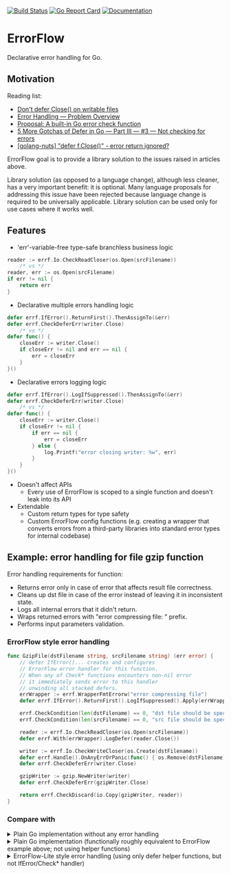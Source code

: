 [![Build Status](https://travis-ci.com/serhiy-t/errf.svg?branch=master)](https://travis-ci.com/serhiy-t/errf)
[![Go Report Card](https://goreportcard.com/badge/github.com/serhiy-t/errf)](https://goreportcard.com/report/github.com/serhiy-t/errf)
[![Documentation](https://godoc.org/github.com/serhiy-t/errf?status.svg)](http://godoc.org/github.com/serhiy-t/errf)


# ErrorFlow
Declarative error handling for Go.

## Motivation

Reading list:
* [Don't defer Close() on writable files
](https://www.joeshaw.org/dont-defer-close-on-writable-files/)
* [Error Handling — Problem Overview](https://go.googlesource.com/proposal/+/master/design/go2draft-error-handling-overview.md)
* [Proposal: A built-in Go error check function](https://github.com/golang/proposal/blob/master/design/32437-try-builtin.md)
* [5 More Gotchas of Defer in Go — Part III — #3 — Not checking for errors](https://blog.learngoprogramming.com/5-gotchas-of-defer-in-go-golang-part-iii-36a1ab3d6ef1)
* [[golang-nuts] "defer f.Close()" - error return ignored?](https://groups.google.com/g/golang-nuts/c/7Ek7Uo7vSqU)

ErrorFlow goal is to provide a library solution to the issues raised in articles above.

Library solution (as opposed to a language change), although less cleaner, has a very important benefit: it is optional.
Many language proposals for addressing this issue have been rejected because language change is required to be universally applicable.
Library solution can be used only for use cases where it works well.

## Features

* 'err'-variable-free type-safe branchless business logic
```go
reader := errf.Io.CheckReadCloser(os.Open(srcFilename))
	/* vs */
reader, err := os.Open(srcFilename)
if err != nil {
	return err
}
```

* Declarative multiple errors handling logic
```go
defer errf.IfError().ReturnFirst().ThenAssignTo(&err)
defer errf.CheckDeferErr(writer.Close)
	/* vs */
defer func() {
	closeErr := writer.Close()
	if closeErr != nil and err == nil {
		err = closeErr
	}
}()
```
* Declarative errors logging logic
```go
defer errf.IfError().LogIfSuppressed().ThenAssignTo(&err)
defer errf.CheckDeferErr(writer.Close)
	/* vs */
defer func() {
	closeErr := writer.Close()
	if closeErr != nil {
		if err == nil {
			err = closeErr
		} else {
			log.Printf("error closing writer: %w", err)
		}
	}
}()
```
* Doesn't affect APIs
  * Every use of ErrorFlow is scoped to a single function and doesn't leak into its API
* Extendable
  * Custom return types for type safety
  * Custom ErrorFlow config functions (e.g. creating a wrapper that converts errors from a third-party libraries into standard error types for internal codebase)

## Example: error handling for file gzip function

Error handling requirements for function:
* Returns error only in case of error that
affects result file correctness.
* Cleans up dst file in case of the error instead of leaving it in inconsistent state.
* Logs all internal errors that it didn't return.
* Wraps returned errors with "error compressing file: " prefix.
* Performs input parameters validation.

### ErrorFlow style error handling

```go
func GzipFile(dstFilename string, srcFilename string) (err error) {
	// defer IfError()... creates and configures
	// ErrorFlow error handler for this function.
	// When any of Check* functions encounters non-nil error
	// it immediately sends error to this handler
	// unwinding all stacked defers.
	errWrapper := errf.WrapperFmtErrorw("error compressing file")
	defer errf.IfError().ReturnFirst().LogIfSuppressed().Apply(errWrapper).ThenAssignTo(&err)

	errf.CheckCondition(len(dstFilename) == 0, "dst file should be specified")
	errf.CheckCondition(len(srcFilename) == 0, "src file should be specified")

	reader := errf.Io.CheckReadCloser(os.Open(srcFilename))
	defer errf.With(errWrapper).LogDefer(reader.Close())

	writer := errf.Io.CheckWriteCloser(os.Create(dstFilename))
	defer errf.Handle().OnAnyErrOrPanic(func() { os.Remove(dstFilename) })
	defer errf.CheckDeferErr(writer.Close)

	gzipWriter := gzip.NewWriter(writer)
	defer errf.CheckDeferErr(gzipWriter.Close)

	return errf.CheckDiscard(io.Copy(gzipWriter, reader))
}
```

### Compare with

<details>
	<summary>Plain Go implementation without any error handling</summary>

```go
func GzipFile(dstFilename string, srcFilename string) error {
	reader, _ := os.Open(srcFilename)
	defer reader.Close()

	writer, _ := os.Create(dstFilename)
	defer writer.Close()

	gzipWriter := gzip.NewWriter(writer)
	defer gzipWriter.Close()

	_, _ = io.Copy(gzipWriter, reader)

	return nil
}
```
</details>

<details>
	<summary>Plain Go implementation (functionally roughly equivalent to ErrorFlow example above; not using helper functions)</summary>

```go
func GzipFile(dstFilename string, srcFilename string) (err error) {
	if len(dstFilename) == 0 {
		return fmt.Errorf("error compressing file: dst file should be specified")
	}
	if len(srcFilename) == 0 {
		return fmt.Errorf("error compressing file: src file should be specified")
	}

	reader, err := os.Open(srcFilename)
	if err != nil {
		return fmt.Errorf("error compressing file: %w", err)
	}
	defer func() {
		closeErr := reader.Close()
		if closeErr != nil {
			log.Println(closeErr)
		}
	}()

	writer, err := os.Create(dstFilename)
	if err != nil {
		return fmt.Errorf("error compressing file: %w", err)
	}
	defer func() {
		if err != nil {
			os.Remove(dstFilename)
		}
	}()
	defer func() {
		closeErr := writer.Close()
		if closeErr != nil {
			if err == nil {
				err = fmt.Errorf("error compressing file: %w", closeErr)
			} else {
				log.Println(fmt.Errorf("[suppressed] error compressing file: %w", closeErr))
			}
		}
	}()

	gzipWriter := gzip.NewWriter(writer)
	defer func() {
		closeErr := gzipWriter.Close()
		if closeErr != nil {
			if err == nil {
				err = fmt.Errorf("error compressing file: %w", closeErr)
			} else {
				log.Println(fmt.Errorf("[suppressed] error compressing file: %w", closeErr))
			}
		}
	}()

	_, err = io.Copy(gzipWriter, reader)
	if err != nil {
		return fmt.Errorf("error compressing file: %w", err)
	}

	return nil
}
```
</details>

<details>
	<summary>ErrorFlow-Lite style error handling (using only defer helper functions, but not IfError/Check* handler)</summary>

```go
func GzipFile(dstFilename string, srcFilename string) (err error) {
	errflow := errf.With(
		errf.LogStrategyIfSuppressed,
		errf.WrapperFmtErrorw("error compressing file"),
	)

	if len(dstFilename) == 0 {
		return fmt.Errorf("error compressing file: dst file should be specified")
	}
	if len(srcFilename) == 0 {
		return fmt.Errorf("error compressing file: src file should be specified")
	}

	reader, err := os.Open(srcFilename)
	if err != nil {
		return fmt.Errorf("error compressing file: %w", err)
	}
	defer errflow.Log(reader.Close())

	writer, err := os.Create(dstFilename)
	if err != nil {
		return fmt.Errorf("error compressing file: %w", err)
	}
	defer func() {
		if err != nil {
			os.Remove(dstFilename)
		}
	}()
	defer errflow.IfErrorAssignTo(&err, writer.Close)

	gzipWriter := gzip.NewWriter(writer)
	defer errflow.IfErrorAssignTo(&err, gzipWriter.Close)

	_, err = io.Copy(gzipWriter, reader)
	if err != nil {
		return fmt.Errorf("error compressing file: %w", err)
	}

	return nil
}
```
</details>